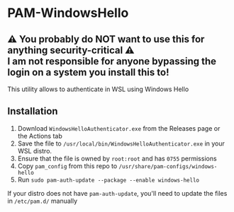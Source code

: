 # PAM-WindowsHello
<h2>
  ⚠️ You probably do NOT want to use this for anything security-critical ⚠️ <br/>
  I am not responsible for anyone bypassing the login on a system you install this to!
</h2>

This utility allows to authenticate in WSL using Windows Hello

## Installation

1. Download `WindowsHelloAuthenticator.exe` from the Releases page or the Actions tab
2. Save the file to `/usr/local/bin/WindowsHelloAuthenticator.exe` in your WSL distro.
3. Ensure that the file is owned by `root:root` and has `0755` permissions
4. Copy `pam_config` from this repo to `/usr/share/pam-configs/windows-hello`
5. Run `sudo pam-auth-update --package --enable windows-hello`

If your distro does not have `pam-auth-update`, you'll need to update the files in `/etc/pam.d/` manually
